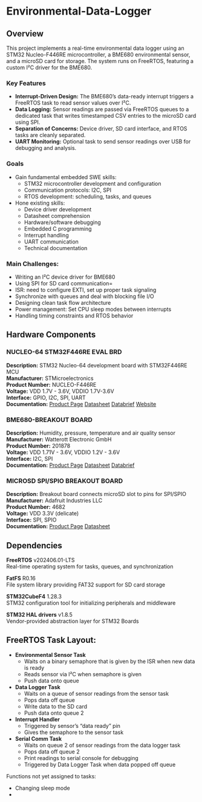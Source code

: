 # Environmental-Data-Logger

## Overview
This project implements a real-time environmental data logger using an STM32 Nucleo-F446RE microcontroller, a BME680 environmental sensor, and a microSD card for storage. The system runs on FreeRTOS, featuring a custom I²C driver for the BME680.

### Key Features
- **Interrupt-Driven Design:** The BME680’s data-ready interrupt triggers a FreeRTOS task to read sensor values over I²C.
- **Data Logging:** Sensor readings are passed via FreeRTOS queues to a dedicated task that writes timestamped CSV entries to the microSD card using SPI.
- **Separation of Concerns:** Device driver, SD card interface, and RTOS tasks are cleanly separated.
- **UART Monitoring:** Optional task to send sensor readings over USB for debugging and analysis.

### Goals
- Gain fundamental embedded SWE skills: 
  - STM32 microcontroller development and configuration
  - Communication protocols: I2C, SPI
  - RTOS development: scheduling, tasks, and queues
- Hone existing skills:
  - Device driver development
  - Datasheet comprehension
  - Hardware/software debugging
  - Embedded C programming
  - Interrupt handling
  - UART communication
  - Technical documentation
 
### Main Challenges:
- Writing an I²C device driver for BME680
- Using SPI for SD card communication=
- ISR: need to configure EXTI, set up proper task signaling
- Synchronize with queues and deal with blocking file I/O
- Designing clean task flow architecture
- Power management: Set CPU sleep modes between interrupts
- Handling timing constraints and RTOS behavior

## Hardware Components
### NUCLEO-64 STM32F446RE EVAL BRD
**Description:**
STM32 Nucleo-64 development board with STM32F446RE MCU  
**Manufacturer:**
STMicroelectronics  
**Product Number:**
NUCLEO-F446RE  
**Voltage:**
VDD 1.7V - 3.6V, VDDIO 1.7V-3.6V  
**Interface:**
GPIO, I2C, SPI, UART  
**Documentation:**
[Product Page](https://www.digikey.com/en/products/detail/stmicroelectronics/NUCLEO-F446RE/5347712)    [Datasheet](https://www.st.com/content/ccc/resource/technical/document/datasheet/65/cb/75/50/53/d6/48/24/DM00141306.pdf/files/DM00141306.pdf/jcr:content/translations/en.DM00141306.pdf)    [Databrief](https://www.st.com/content/ccc/resource/technical/document/data_brief/c8/3c/30/f7/d6/08/4a/26/DM00105918.pdf/files/DM00105918.pdf/jcr:content/translations/en.DM00105918.pdf)    [Website](https://www.st.com/en/evaluation-tools/nucleo-f446re.html?ecmp=tt9470_gl_link_feb2019&rt=db&id=DB2196#overview)  

### BME680-BREAKOUT BOARD
**Description:**
Humidity, pressure, temperature and air quality sensor  
**Manufacturer:**
Watterott Electronic GmbH  
**Product Number:**
201878  
**Voltage:**
VDD 1.71V - 3.6V, VDDIO 1.2V - 3.6V  
**Interface:**
I2C, SPI  
**Documentation:**
[Product Page](https://www.digikey.com/en/products/detail/watterott-electronic-gmbh/201878/10071156)    [Datasheet](https://www.bosch-sensortec.com/media/boschsensortec/downloads/datasheets/bst-bme680-ds001.pdf)    [Databrief](https://mm.digikey.com/Volume0/opasdata/d220001/medias/docus/567/201878_Web.pdf)  

### MICROSD SPI/SPIO BREAKOUT BOARD
**Description:**
Breakout board connects microSD slot to pins for SPI/SPIO  
**Manufacturer:**
Adafruit Industries LLC  
**Product Number:**
4682  
**Voltage:**
VDD 3.3V (delicate)  
**Interface:**
SPI, SPIO  
**Documentation:**
[Product Page](https://www.digikey.com/en/products/detail/adafruit-industries-llc/4682/12822319)    [Datasheet](https://cdn-learn.adafruit.com/downloads/pdf/adafruit-microsd-spi-sdio.pdf)  

##  Dependencies
**FreeRTOS** v202406.01-LTS  
Real-time operating system for tasks, queues, and synchronization

**FatFS** R0.16  
File system library providing FAT32 support for SD card storage

**STM32CubeF4** 1.28.3  
STM32 configuration tool for initializing peripherals and middleware

**STM32 HAL drivers** v1.8.5  
Vendor-provided abstraction layer for STM32 Boards

##  FreeRTOS Task Layout:
- **Environmental Sensor Task**
  - Waits on a binary semaphore that is given by the ISR when new data is ready
  - Reads sensor via I²C when semaphore is given
  - Push data onto queue
- **Data Logger Task**
  - Waits on a queue of sensor readings from the sensor task
  - Pops data off queue
  - Write data to the SD card
  - Push data onto queue 2
- **Interrupt Handler**
  - Triggered by sensor’s “data ready” pin
  - Gives the semaphore to the sensor task
- **Serial Comm Task**
  - Waits on queue 2 of sensor readings from the data logger task
  - Pops data off queue 2
  - Print readings to serial console for debugging
  - Triggered by Data Logger Task when data popped off queue

Functions not yet assigned to tasks:
- Changing sleep mode
- 
